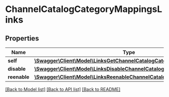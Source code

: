 # ChannelCatalogCategoryMappingsLinks

## Properties
Name | Type | Description | Notes
------------ | ------------- | ------------- | -------------
**self** | [**\Swagger\Client\Model\LinksGetChannelCatalogCategoriesLink**](LinksGetChannelCatalogCategoriesLink.md) |  | 
**disable** | [**\Swagger\Client\Model\LinksDisableChannelCatalogCategoryMappingLink**](LinksDisableChannelCatalogCategoryMappingLink.md) |  | [optional] 
**reenable** | [**\Swagger\Client\Model\LinksReenableChannelCatalogCategoryMappingLink**](LinksReenableChannelCatalogCategoryMappingLink.md) |  | [optional] 

[[Back to Model list]](../README.md#documentation-for-models) [[Back to API list]](../README.md#documentation-for-api-endpoints) [[Back to README]](../README.md)


